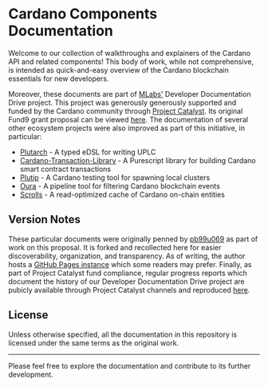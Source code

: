 # Cardano Components Documentation

Welcome to our collection of walkthroughs and explainers of the Cardano API and related components! This body of work, while not comprehensive, is intended as quick-and-easy overview of the Cardano blockchain essentials for new developers.

Moreover, these documents are part of [MLabs'](https://www.mlabs-digital.com/) Developer Documentation Drive project. This project was generously generously supported and funded by the Cardano community through [Project Catalyst](https://projectcatalyst.io/). Its original Fund9 grant proposal can be viewed [here](https://cardano.ideascale.com/c/idea/64396). The documentation of several other ecosystem projects were also improved as part of this initiative, in particular:

* [Plutarch](https://github.com/Plutonomicon/plutarch-plutus) - A typed eDSL for writing UPLC
* [Cardano-Transaction-Library](https://github.com/Plutonomicon/cardano-transaction-lib) - A Purescript library for building Cardano smart contract transactions
* [Plutip](https://github.com/mlabs-haskell/plutip) - A Cardano testing tool for spawning local clusters
* [Oura](https://github.com/txpipe/oura) - A pipeline tool for filtering Cardano blockchain events
* [Scrolls](https://github.com/txpipe/scrolls) - A read-optimized cache of Cardano on-chain entities

## Version Notes

These particular documents were originally penned by [pb99u069](https://github.com/pb99u069) as part of work on this proposal. It is forked and recollected here for easier discoverability, organization, and transparency. As of writing, the author hosts a [GitHub Pages instance](https://pb99u069.github.io/) which some readers may prefer. Finally, as part of Project Catalyst fund compliance, regular progress reports which document the history of our Developer Documentation Drive project are pubicly available through Project Catalyst channels and reproduced [here](https://github.com/mlabs-haskell/catalyst-funded-projects/tree/main/Fund9/Dev%20Documentation%20Drive).

## License

Unless otherwise specified, all the documentation in this repository is licensed under the same terms as the original work.

---

Please feel free to explore the documentation and contribute to its further development. 
